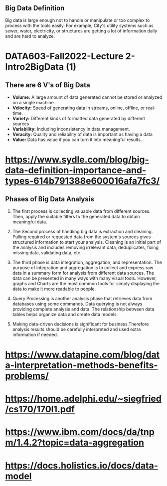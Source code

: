 ## Big Data Definition
Big data is large enough not to handle or manipulate or too complex to process with the tools easily. 
For example, City's utility systems such as sewer, water, electricity, or structures are getting a lot of information daily and are hard to analyze.

# DATA603-Fall2022-Lecture 2-Intro2BigData (1)



## There are 6 V's of Big Data 

- **Volume:** A large amount of data generated cannot be stored or analyzed on a single machine. 
- **Velocity:** Speed of generating data in streams, online, offline, or real-time.
- **Variety:** Different kinds of formatted data generated by different sources
- **Variability:** Including inconsistency in data management.
- **Veracity:**  Quality and reliability of data is important as having a data 
- **Value:** Data has value if you can turn it into meaningful results. 

# https://www.sydle.com/blog/big-data-definition-importance-and-types-614b791388e600016afa7fc3/


## Phases of Big Data Analysis

1. The first process is collecting valuable data from different sources. Then, apply the suitable filters to the generated data to obtain meaningful data. 

2. The Second process of handling big data is extraction and cleaning. Pulling required or requested data from the system's sources gives structured information to start your analysis. Cleaning is an initial part of the analysis and includes removing irrelevant data, deduplicates, fixing missing data, validating data, etc. 

3. The third phase is data integration, aggregation, and representation. The purpose of integration and aggregation is to collect and express raw data in a summary form for analysis from different data sources. The data can be presented in many ways with many visual tools. However, graphs and Charts are the most common tools for simply displaying the data to make it more readable to people. 

4. Query Processing is another analysis phase that retrieves data from databases using some commands. Data querying is not always providing complete analysis and data. The relationship between data tables helps organize data and create data models.

5. Making data-driven decisions is significant for business.Therefore analysis results should be carefully interpreted and used extra information if needed. 

 # https://www.datapine.com/blog/data-interpretation-methods-benefits-problems/
 # https://home.adelphi.edu/~siegfried/cs170/170l1.pdf
 # https://www.ibm.com/docs/da/tnpm/1.4.2?topic=data-aggregation
 # https://docs.holistics.io/docs/data-model

